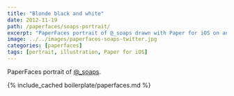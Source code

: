 ```yaml
---
title: "Blonde black and white"
date: 2012-11-19
path: /paperfaces/soaps-portrait/
excerpt: "PaperFaces portrait of @_soaps drawn with Paper for iOS on an iPad."
image: ../../images/paperfaces-soaps-twitter.jpg
categories: [paperfaces]
tags: [portrait, illustration, Paper for iOS]
---
```


PaperFaces portrait of [@_soaps](https://twitter.com/_soaps).

{% include_cached boilerplate/paperfaces.md %}
